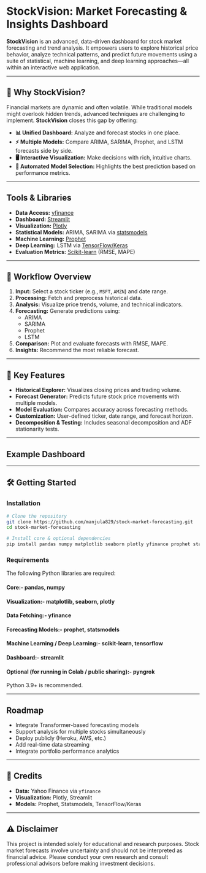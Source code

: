 # StockVision: Market Forecasting & Insights Dashboard

**StockVision** is an advanced, data-driven dashboard for stock market forecasting and trend analysis. It empowers users to explore historical price behavior, analyze technical patterns, and predict future movements using a suite of statistical, machine learning, and deep learning approaches—all within an interactive web application.

---

## 🚀 Why StockVision?

Financial markets are dynamic and often volatile. While traditional models might overlook hidden trends, advanced techniques are challenging to implement. **StockVision** closes this gap by offering:

- **📊 Unified Dashboard:** Analyze and forecast stocks in one place.
- **⚡ Multiple Models:** Compare ARIMA, SARIMA, Prophet, and LSTM forecasts side by side.
- **🖥️ Interactive Visualization:** Make decisions with rich, intuitive charts.
- **🔮 Automated Model Selection:** Highlights the best prediction based on performance metrics.

---

## Tools & Libraries

- **Data Access:** [yfinance](https://github.com/ranaroussi/yfinance)
- **Dashboard:** [Streamlit](https://streamlit.io/)
- **Visualization:** [Plotly](https://plotly.com/python/)
- **Statistical Models:** ARIMA, SARIMA via [statsmodels](https://www.statsmodels.org/)
- **Machine Learning:** [Prophet](https://facebook.github.io/prophet/)
- **Deep Learning:** LSTM via [TensorFlow/Keras](https://www.tensorflow.org/)
- **Evaluation Metrics:** [Scikit-learn](https://scikit-learn.org/) (RMSE, MAPE)

---

## 📂 Workflow Overview

1. **Input:** Select a stock ticker (e.g., `MSFT`, `AMZN`) and date range.
2. **Processing:** Fetch and preprocess historical data.
3. **Analysis:** Visualize price trends, volume, and technical indicators.
4. **Forecasting:** Generate predictions using:
    - ARIMA
    - SARIMA
    - Prophet
    - LSTM
5. **Comparison:** Plot and evaluate forecasts with RMSE, MAPE.
6. **Insights:** Recommend the most reliable forecast.

---

## 🌟 Key Features

- **Historical Explorer:** Visualizes closing prices and trading volume.
- **Forecast Generator:** Predicts future stock price movements with multiple models.
- **Model Evaluation:** Compares accuracy across forecasting methods.
- **Customization:** User-defined ticker, date range, and forecast horizon.
- **Decomposition & Testing:** Includes seasonal decomposition and ADF stationarity tests.

---

## Example Dashboard




---

## 🛠️ Getting Started

### Installation

```sh
# Clone the repository
git clone https://github.com/manjula829/stock-market-forecasting.git
cd stock-market-forecasting

# Install core & optional dependencies
pip install pandas numpy matplotlib seaborn plotly yfinance prophet statsmodels scikit-learn tensorflow streamlit pyngrok
```

### Requirements

The following Python libraries are required:

#### Core:- pandas, numpy
#### Visualization:- matplotlib, seaborn, plotly
#### Data Fetching:- yfinance
#### Forecasting Models:- prophet, statsmodels
#### Machine Learning / Deep Learning:- scikit-learn, tensorflow
#### Dashboard:- streamlit
#### Optional (for running in Colab / public sharing):- pyngrok
Python 3.9+ is recommended.

---

##  Roadmap

- Integrate Transformer-based forecasting models
- Support analysis for multiple stocks simultaneously
- Deploy publicly (Heroku, AWS, etc.)
- Add real-time data streaming
- Integrate portfolio performance analytics

---

## 🙌 Credits

- **Data:** Yahoo Finance via `yfinance`
- **Visualization:** Plotly, Streamlit
- **Models:** Prophet, Statsmodels, TensorFlow/Keras

---

## ⚠️ Disclaimer

This project is intended solely for educational and research purposes. Stock market forecasts involve uncertainty and should not be interpreted as financial advice. Please conduct your own research and consult professional advisors before making investment decisions.
